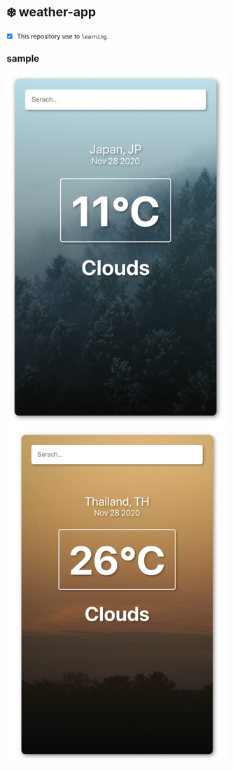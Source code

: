 # ❄️ weather-app

- [x] This repository use to `learning`.

## sample

![coldimage](./readme_images/coldpicture.png)
![hotimage](./readme_images/hotpicture.png) 
